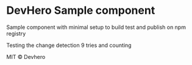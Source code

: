 # DevHero Sample component

Sample component with minimal setup to build test and publish on npm registry

Testing the change detection 9 tries and counting

MIT © Devhero
